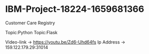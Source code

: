 # IBM-Project-18224-1659681366
Customer Care Registry

Topic:Python 
Topic:Flask

Video-link -> https://youtu.be/Zd6-Uhd64fs
Ip Address -> 159.122.179.29:31014
